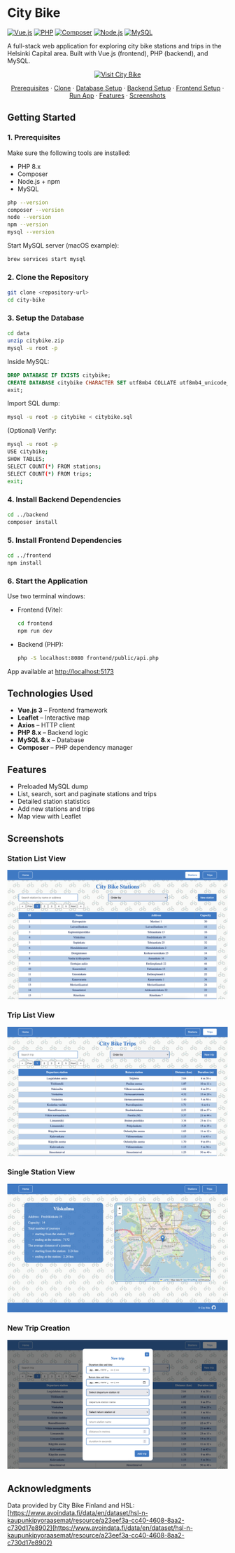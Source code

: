 # City Bike

[![Vue.js](https://img.shields.io/badge/Vue.js-3.x-brightgreen?logo=vue.js)](https://vuejs.org/)
[![PHP](https://img.shields.io/badge/PHP-8.x-blue?logo=php)](https://www.php.net/)
[![Composer](https://img.shields.io/badge/Composer-latest-orange?logo=composer)](https://getcomposer.org/)
[![Node.js](https://img.shields.io/badge/Node.js-LTS-green?logo=node.js)](https://nodejs.org/)
[![MySQL](https://img.shields.io/badge/MySQL-8.x-blue?logo=mysql)](https://www.mysql.com/)

A full-stack web application for exploring city bike stations and trips in the Helsinki Capital area. Built with Vue.js (frontend), PHP (backend), and MySQL.

<p align="center">
  <a href="https://citybike.space">
    <img src="https://img.shields.io/badge/🚴%20Visit-City%20Bike-blue?style=flat&logo=googlemaps&logoColor=white" alt="Visit City Bike" width="160">
  </a>
</p>

<p align="center">
  <a href="#1-prerequisites">Prerequisites</a>
  ·
  <a href="#2-clone-the-repository">Clone</a>
  ·
  <a href="#3-setup-the-database">Database Setup</a>
  ·
  <a href="#4-install-backend-dependencies">Backend Setup</a>
  ·
  <a href="#5-install-frontend-dependencies">Frontend Setup</a>
  ·
  <a href="#6-start-the-application">Run App</a>
  ·
  <a href="#features">Features</a>
  ·
  <a href="#screenshots">Screenshots</a>
</p>

## Getting Started

### 1. Prerequisites

Make sure the following tools are installed:

- PHP 8.x
- Composer
- Node.js + npm
- MySQL

```bash
php --version
composer --version
node --version
npm --version
mysql --version
```

Start MySQL server (macOS example):

```bash
brew services start mysql
```

### 2. Clone the Repository

```bash
git clone <repository-url>
cd city-bike
```

### 3. Setup the Database

```bash
cd data
unzip citybike.zip
mysql -u root -p
```

Inside MySQL:

```sql
DROP DATABASE IF EXISTS citybike;
CREATE DATABASE citybike CHARACTER SET utf8mb4 COLLATE utf8mb4_unicode_ci;
exit;
```

Import SQL dump:

```bash
mysql -u root -p citybike < citybike.sql
```

(Optional) Verify:

```bash
mysql -u root -p
USE citybike;
SHOW TABLES;
SELECT COUNT(*) FROM stations;
SELECT COUNT(*) FROM trips;
exit;
```

### 4. Install Backend Dependencies

```bash
cd ../backend
composer install
```

### 5. Install Frontend Dependencies

```bash
cd ../frontend
npm install
```

### 6. Start the Application

Use two terminal windows:

- Frontend (Vite):

  ```bash
  cd frontend
  npm run dev
  ```

- Backend (PHP):

  ```bash
  php -S localhost:8080 frontend/public/api.php
  ```

App available at [http://localhost:5173](http://localhost:5173)

## Technologies Used

- **Vue.js 3** – Frontend framework
- **Leaflet** – Interactive map
- **Axios** – HTTP client
- **PHP 8.x** – Backend logic
- **MySQL 8.x** – Database
- **Composer** – PHP dependency manager

## Features

- Preloaded MySQL dump
- List, search, sort and paginate stations and trips
- Detailed station statistics
- Add new stations and trips
- Map view with Leaflet

## Screenshots

### Station List View

![Stations List View](media/stations.png)

### Trip List View

![Trip List View](media/trips.png)

### Single Station View

![Single Station View](media/station.png)

### New Trip Creation

![New Trip Creation](media/new-trip.png)

## Acknowledgments

Data provided by City Bike Finland and HSL:  
[https://www.avoindata.fi/data/en/dataset/hsl-n-kaupunkipyoraasemat/resource/a23eef3a-cc40-4608-8aa2-c730d17e8902](https://www.avoindata.fi/data/en/dataset/hsl-n-kaupunkipyoraasemat/resource/a23eef3a-cc40-4608-8aa2-c730d17e8902)
